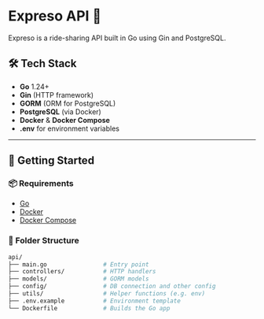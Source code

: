 # Expreso API 🚗

Expreso is a ride-sharing API built in Go using Gin and PostgreSQL.

## 🛠 Tech Stack

- **Go** 1.24+
- **Gin** (HTTP framework)
- **GORM** (ORM for PostgreSQL)
- **PostgreSQL** (via Docker)
- **Docker** & **Docker Compose**
- **.env** for environment variables

---

## 🚀 Getting Started

### 📦 Requirements

- [Go](https://go.dev/dl/)
- [Docker](https://www.docker.com/)
- [Docker Compose](https://docs.docker.com/compose/)

### 📂 Folder Structure

```bash
api/
├── main.go                # Entry point
├── controllers/           # HTTP handlers
├── models/                # GORM models
├── config/                # DB connection and other config
├── utils/                 # Helper functions (e.g. env)
├── .env.example           # Environment template
└── Dockerfile             # Builds the Go app
```
